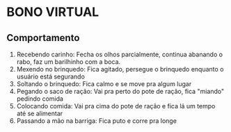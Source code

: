 # BONO VIRTUAL

## Comportamento
1) Recebendo carinho: Fecha os olhos parcialmente, continua abanando o rabo, faz um barilhinho com a boca.
2) Mexendo no brinquedo: Fica agitado, persegue o brinquedo enquanto o usuário está segurando
3) Soltando o brinquedo: Fica calmo e se move pra algum lugar
3) Pegando o saco de ração: Vai pra perto do pote de ração, fica "miando" pedindo comida
4) Colocando comida: Vai pra cima do pote de ração e fica lá um tempo até se alimentar
5) Passando a mão na barriga: Fica puto e corre pra longe
